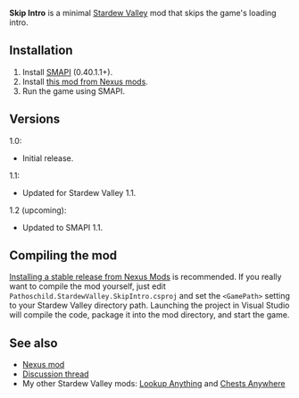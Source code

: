 **Skip Intro** is a minimal [Stardew Valley](http://stardewvalley.net/) mod that skips the game's loading intro.

## Installation
1. Install [SMAPI](https://github.com/ClxS/SMAPI) (0.40.1.1+).
2. Install [this mod from Nexus mods](http://www.nexusmods.com/stardewvalley/mods/533).
3. Run the game using SMAPI.

## Versions
1.0:
* Initial release.

1.1:
* Updated for Stardew Valley 1.1.

1.2 (upcoming):
* Updated to SMAPI 1.1.

## Compiling the mod
[Installing a stable release from Nexus Mods](http://www.nexusmods.com/stardewvalley/mods/533/) is
recommended. If you really want to compile the mod yourself, just edit `Pathoschild.StardewValley.SkipIntro.csproj`
and set the `<GamePath>` setting to your Stardew Valley directory path. Launching the project in Visual
Studio will compile the code, package it into the mod directory, and start the game.

## See also
* [Nexus mod](http://www.nexusmods.com/stardewvalley/mods/533)
* [Discussion thread](http://community.playstarbound.com/threads/smapi-skip-intro.123673/)
* My other Stardew Valley mods: [Lookup Anything](https://github.com/Pathoschild/LookupAnything) and [Chests Anywhere](https://github.com/Pathoschild/ChestsAnywhere)